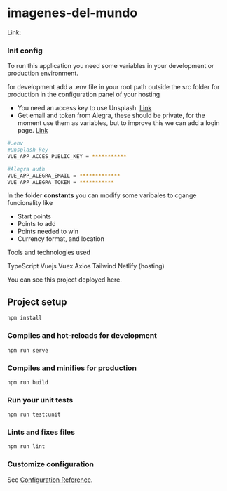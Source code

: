 # imagenes-del-mundo

Link: 

### Init config

To run this application you need some variables in your development or production environment.

for development add a .env file in your root path outside the src folder
for production in the configuration panel of your hosting

- You need an access key to use Unsplash. <a href="https://unsplash.com/developers" target="_blank"> Link </a>
- Get email and token from Alegra, these should be private, for the moment use them as variables, but to improve this we can add a login page. <a href="https://developer.alegra.com/docs/autenticacion" target="_blank">Link</a>

```bash
#.env
#Unsplash key
VUE_APP_ACCES_PUBLIC_KEY = ***********

#Alegra auth
VUE_APP_ALEGRA_EMAIL = *************
VUE_APP_ALEGRA_TOKEN = ***********
```


In the folder **constants** you can modify some varibales to cgange funcionality like

- Start points
- Points to add
- Points needed to win
- Currency format, and location


Tools and technologies used

TypeScript 
Vuejs
Vuex
Axios
Tailwind
Netlify (hosting)


You can see this project deployed  <a target="_blank">here.</a> 





## Project setup
```
npm install
```

### Compiles and hot-reloads for development
```
npm run serve
```

### Compiles and minifies for production
```
npm run build
```

### Run your unit tests
```
npm run test:unit
```

### Lints and fixes files
```
npm run lint
```

### Customize configuration
See [Configuration Reference](https://cli.vuejs.org/config/).
